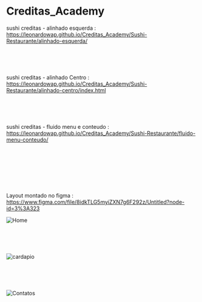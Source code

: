 # Creditas_Academy

sushi creditas - alinhado esquerda : https://leonardowap.github.io/Creditas_Academy/Sushi-Restaurante/alinhado-esquerda/

<br><br><br>

sushi creditas - alinhado Centro : https://leonardowap.github.io/Creditas_Academy/Sushi-Restaurante/alinhado-centro/index.html

<br><br><br>

sushi creditas - fluido menu e conteudo : https://leonardowap.github.io/Creditas_Academy/Sushi-Restaurante/fluido-menu-conteudo/

<br><br><br>
<br><br><br>

Layout montado no figma : https://www.figma.com/file/8idkTLG5myiZXN7g6F292z/Untitled?node-id=3%3A323

![Home](https://user-images.githubusercontent.com/57870208/157260416-a409bffa-8269-4f33-aa05-7af4680307f4.png)

<br><br><br>

![cardapio](https://user-images.githubusercontent.com/57870208/157260570-db67df52-dab8-4233-9fac-d2d5056d41f6.png)

<br><br><br>

![Contatos](https://user-images.githubusercontent.com/57870208/157260597-c79e144a-1d63-4832-8100-ba1377a7b6ae.png)


